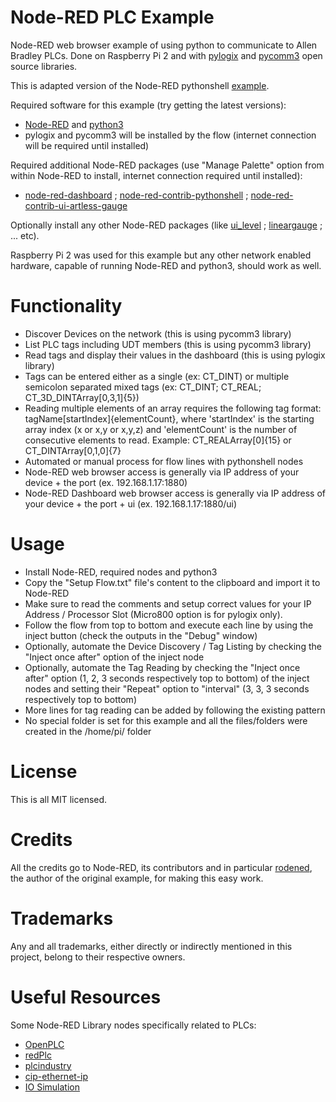 # Node-RED PLC Example
Node-RED web browser example of using python to communicate to Allen Bradley PLCs. Done on Raspberry Pi 2 and with [pylogix](https://github.com/dmroeder/pylogix) and [pycomm3](https://github.com/ottowayi/pycomm3) open source libraries.

This is adapted version of the Node-RED pythonshell [example](https://flows.nodered.org/flow/778859ca2503db35ff0e12341508efef).

Required software for this example (try getting the latest versions):
- [Node-RED](https://nodered.org) and [python3](https://www.python.org)
- pylogix and pycomm3 will be installed by the flow (internet connection will be required until installed)

Required additional Node-RED packages (use "Manage Palette" option from within Node-RED to install, internet connection required until installed):
- [node-red-dashboard](https://flows.nodered.org/node/node-red-dashboard) ; [node-red-contrib-pythonshell](https://flows.nodered.org/node/node-red-contrib-pythonshell) ; [node-red-contrib-ui-artless-gauge](https://flows.nodered.org/node/node-red-contrib-ui-artless-gauge)

Optionally install any other Node-RED packages (like [ui_level](https://flows.nodered.org/node/node-red-contrib-ui-level) ; [lineargauge](https://flows.nodered.org/node/node-red-node-ui-lineargauge) ; ... etc).

Raspberry Pi 2 was used for this example but any other network enabled hardware, capable of running Node-RED and python3, should work as well.

# Functionality
- Discover Devices on the network (this is using pycomm3 library)
- List PLC tags including UDT members (this is using pycomm3 library)
- Read tags and display their values in the dashboard (this is using pylogix library)
- Tags can be entered either as a single (ex: CT_DINT) or multiple semicolon separated mixed tags (ex: CT_DINT; CT_REAL; CT_3D_DINTArray[0,3,1]{5})
- Reading multiple elements of an array requires the following tag format: tagName[startIndex]{elementCount}, where 'startIndex' is the starting array index (x or x,y or x,y,z) and 'elementCount' is the number of consecutive elements to read. Example: CT_REALArray[0]{15} or CT_DINTArray[0,1,0]{7}
- Automated or manual process for flow lines with pythonshell nodes
- Node-RED web browser access is generally via IP address of your device + the port (ex. 192.168.1.17:1880)
- Node-RED Dashboard web browser access is generally via IP address of your device + the port + ui (ex. 192.168.1.17:1880/ui)

# Usage
- Install Node-RED, required nodes and python3
- Copy the "Setup Flow.txt" file's content to the clipboard and import it to Node-RED
- Make sure to read the comments and setup correct values for your IP Address / Processor Slot (Micro800 option is for pylogix only).
- Follow the flow from top to bottom and execute each line by using the inject button (check the outputs in the "Debug" window)
- Optionally, automate the Device Discovery / Tag Listing by checking the "Inject once after" option of the inject node
- Optionally, automate the Tag Reading by checking the "Inject once after" option (1, 2, 3 seconds respectively top to bottom) of the inject nodes and setting their "Repeat" option to "interval" (3, 3, 3 seconds respectively top to bottom)
- More lines for tag reading can be added by following the existing pattern
- No special folder is set for this example and all the files/folders were created in the /home/pi/ folder

# License
This is all MIT licensed.

# Credits
All the credits go to Node-RED, its contributors and in particular [rodened](https://flows.nodered.org/user/rodened), the author of the original example, for making this easy work.

# Trademarks
Any and all trademarks, either directly or indirectly mentioned in this project, belong to their respective owners.

# Useful Resources
Some Node-RED Library nodes specifically related to PLCs:
- [OpenPLC](https://flows.nodered.org/node/node-red-contrib-openplc)
- [redPlc](https://flows.nodered.org/node/node-red-contrib-redplc)
- [plcindustry](https://flows.nodered.org/node/plcindustry)
- [cip-ethernet-ip](https://flows.nodered.org/node/node-red-contrib-cip-ethernet-ip)
- [IO Simulation](https://flows.nodered.org/flow/eb24c4815ed772c244836dbbebd8e9d5)
